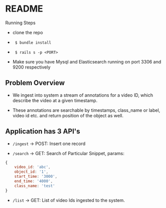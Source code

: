 # README

Running Steps

* clone the repo

* ` $ bundle install`

* ` $ rails s -p <PORT>`

* Make sure you have Mysql and Elasticsearch running on port 3306 and 9200 respectively

## Problem Overview

* We ingest into system a stream of annotations for a video ID, which describe the video at a given timestamp.

* These annotations are searchable by timestamps, class_name or label, video id etc. and return position of the object as well.


## Application has 3 API's

* `/ingest` -> POST: Insert one record

* `/search` -> GET: Search of Particular Snippet, params: 

```javascript
{
	video_id: 'abc',
	object_id: '1',
	start_time: '3000',
	end_time: '4000',
	class_name: 'test' 
}
```

* `/list` -> GET: List of video Ids ingested to the system.

